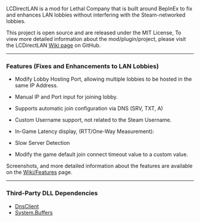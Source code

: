 LCDirectLAN is a mod for Lethal Company that is built around BepInEx to fix and enhances LAN lobbies without interfering with the Steam-networked lobbies.

This project is open source and are released under the MIT License, To view more detailed information about the mod/plugin/project, please visit the LCDirectLAN [Wiki page](https://github.com/TIRTAGT/LCDirectLAN/wiki) on GitHub.

----

### Features (Fixes and Enhancements to LAN Lobbies)
- Modify Lobby Hosting Port, allowing multiple lobbies to be hosted in the same IP Address.

- Manual IP and Port input for joining lobby.

- Supports automatic join configuration via DNS (SRV, TXT, A)

- Custom Username support, not related to the Steam Username.

- In-Game Latency display, (RTT/One-Way Measurement):

- Slow Server Detection

- Modify the game default join connect timeout value to a custom value.

Screenshots, and more detailed information about the features are available on the [Wiki/Features](https://github.com/TIRTAGT/LCDirectLAN/wiki/Features) page.

----

### Third-Party DLL Dependencies
- [DnsClient](https://www.nuget.org/packages/DnsClient)
- [System.Buffers](https://www.nuget.org/packages/System.Buffers/)